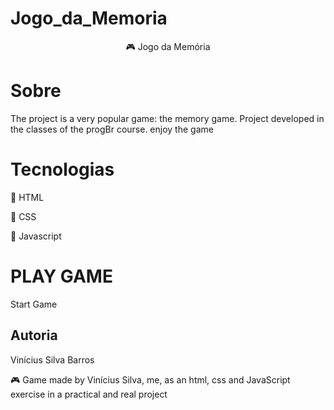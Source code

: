 # Jogo_da_Memoria
<p align="center" > &#127918 Jogo da Memória </p>


# Sobre
The project is a very popular game: the memory game.
Project developed in the classes of the progBr course. enjoy the game

# Tecnologias
<p> &#127919 HTML</p>
<p> &#127919 CSS </p>
<p> &#127919 Javascript <p>

# PLAY GAME

  <a src = "jogo-da-memoria-six.vercel.app">Start Game</a>

## Autoria

Vinícius Silva Barros
<p>
&#127918 Game made by Vinícius Silva, me, as an html, css and JavaScript exercise in a practical and real project</p>
